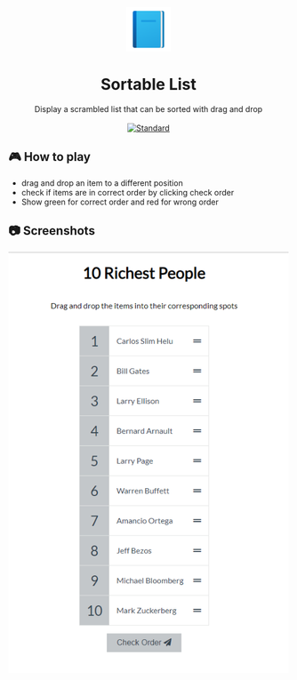 <p align="center">
    <img alt="" height="80" src="./img/add-readme (1).png">
  </a>
</p>
<h1 align="center">Sortable List</h1>

<div align="center">
Display a scrambled list that can be sorted with drag and drop

</div>

<br />

<div align="center">
  <!-- Standard -->
  <a href="https://standardjs.com">
    <img src="https://img.shields.io/badge/code%20style-standard-brightgreen.svg?style=flat-square"
      alt="Standard" />
  </a>
</div>

## 🎮 How to play

- drag and drop an item to a different position
- check if items are in correct order by clicking check order
- Show green for correct order and red for wrong order

## 📷 Screenshots

![ss1](./img/sortablelistss.png)

